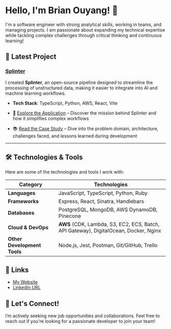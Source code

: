 # Hello, I'm Brian Ouyang! 👋

I'm a software engineer with strong analytical skills, working in teams, and managing projects. I am passionate about expanding my technical expertise while tackling complex challenges through critical thinking and continuous learning!

## 🚀 Latest Project

### [Splinter](https://github.com/splinter-app)
I created **Splinter**, an open-source pipeline designed to streamline the processing of unstructured data, making it easier to integrate into AI and machine learning workflows.

- **Tech Stack**: TypeScript, Python, AWS, React, Vite

- 🌟 [Explore the Application](https://splinter-app.github.io/) – Discover the mission behind Splinter and how it simplifies complex workflows
- 📚 [Read the Case Study](https://splinter-app.github.io/case-study) – Dive into the problem domain, architecture, challenges faced, and lessons learned during development

---

## 🛠️ Technologies & Tools

Here are some of the technologies and tools I work with:

| **Category**           | **Technologies**                                                                                     |
|------------------------|------------------------------------------------------------------------------------------------------|
| **Languages**          | JavaScript, TypeScript, Python, Ruby                                                                  |
| **Frameworks**         | Express, React, Sinatra, Handlebars                                                                  |
| **Databases**          | PostgreSQL, MongoDB, AWS DynamoDB, Pinecone                                                          |
| **Cloud & DevOps**     | **AWS** (CDK, Lambda, S3, EC2, ECS, Batch, API Gateway), DigitalOcean, Docker, Nginx                |
| **Other Development Tools** | Node.js, Jest, Postman, Git/GitHub, Trello                                                      |


## 🔗 Links

- [My Website](https://brianouyang.com/)
- [LinkedIn URL](https://www.linkedin.com/in/ouyangbrian/)

## 💬 Let's Connect!

I’m actively seeking new job opportunities and collaborations. Feel free to reach out if you're looking for a passionate developer to join your team!
